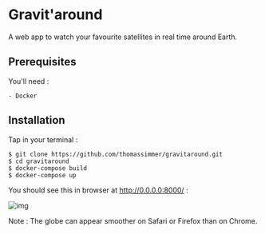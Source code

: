 # Gravit'around

A web app to watch your favourite satellites in real time around Earth.

Prerequisites
------------

You'll need :

    - Docker

Installation
------------

Tap in your terminal :

    $ git clone https://github.com/thomassimmer/gravitaround.git
    $ cd gravitaround
    $ docker-compose build
    $ docker-compose up


You should see this in browser at http://0.0.0.0:8000/ : 

![img](./Users/mauditoto/docker/gravitaround/static/images)

Note : The globe can appear smoother on Safari or Firefox than on Chrome.